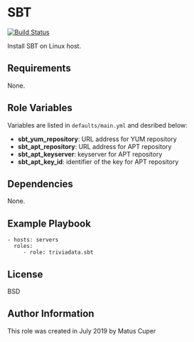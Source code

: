 SBT
=========

[![Build Status](https://travis-ci.com/triviadata/sbt.svg?branch=master)](https://travis-ci.com/triviadata/sbt)

Install SBT on Linux host.

Requirements
--------------
None.

Role Variables
--------------
Variables are listed in `defaults/main.yml` and desribed below:

* **sbt_yum_repository**: URL address for YUM repository
* **sbt_apt_repository**: URL address for APT repository
* **sbt_apt_keyserver**: keyserver for APT repository
* **sbt_apt_key_id**: identifier of the key for APT repository

Dependencies
----------------
None.

Example Playbook
----------------

    - hosts: servers
      roles:
         - role: triviadata.sbt

License
-------

BSD

Author Information
-------
This role was created in July 2019 by Matus Cuper
